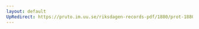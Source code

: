 ```yaml
---
layout: default
UpRedirect: https://pruto.im.uu.se/riksdagen-records-pdf/1880/prot-1880--fk--005/prot-1880--fk--005_003.pdf
---
```

